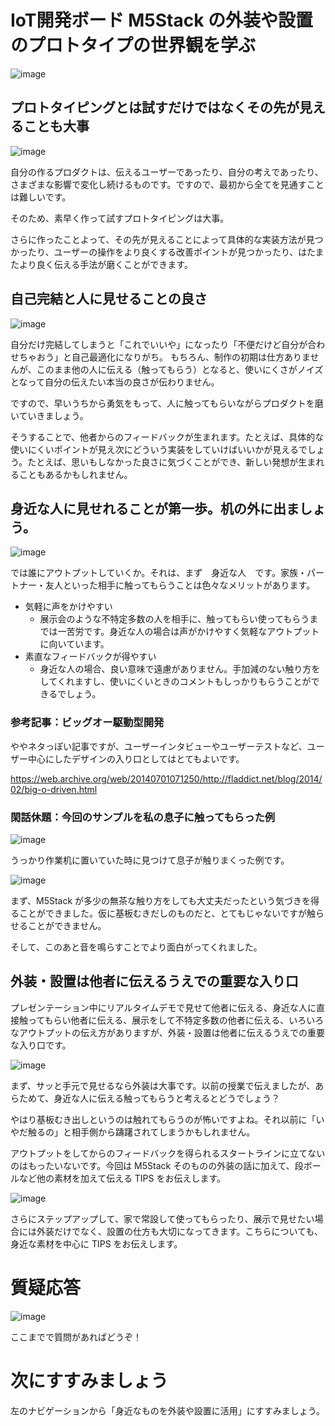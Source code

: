 # IoT開発ボード M5Stack の外装や設置のプロトタイプの世界観を学ぶ

![image](https://i.gyazo.com/2fe8f1e2d461451f6b5212996272c3ee.jpg)

## プロトタイピングとは試すだけではなくその先が見えることも大事

![image](https://i.gyazo.com/0948d2813896a4a088470af93affc2df.png)

自分の作るプロダクトは、伝えるユーザーであったり、自分の考えであったり、さまざまな影響で変化し続けるものです。ですので、最初から全てを見通すことは難しいです。

そのため、素早く作って試すプロトタイピングは大事。

さらに作ったことよって、その先が見えることによって具体的な実装方法が見つかったり、ユーザーの操作をより良くする改善ポイントが見つかったり、はたまたより良く伝える手法が磨くことができます。

## 自己完結と人に見せることの良さ

![image](https://i.gyazo.com/ad801973390a7119d949f080ba66c541.png)

自分だけ完結してしまうと「これでいいや」になったり「不便だけど自分が合わせちゃおう」と自己最適化になりがち。
もちろん、制作の初期は仕方ありませんが、このまま他の人に伝える（触ってもらう）となると、使いにくさがノイズとなって自分の伝えたい本当の良さが伝わりません。

ですので、早いうちから勇気をもって、人に触ってもらいながらプロダクトを磨いていきましょう。

そうすることで、他者からのフィードバックが生まれます。たとえば、具体的な使いにくいポイントが見え次にどういう実装をしていけばいいかが見えるでしょう。たとえば、思いもしなかった良さに気づくことができ、新しい発想が生まれることもあるかもしれません。

## 身近な人に見せれることが第一歩。机の外に出ましょう。

![image](https://i.gyazo.com/2abe2c6923c518b6474caf6506e402e7.png)

では誰にアウトプットしていくか。それは、まず　身近な人　です。家族・パートナー・友人といった相手に触ってもらうことは色々なメリットがあります。

- 気軽に声をかけやすい
  - 展示会のような不特定多数の人を相手に、触ってもらい使ってもらうまでは一苦労です。身近な人の場合は声がかけやすく気軽なアウトプットに向いています。
- 素直なフィードバックが得やすい
  - 身近な人の場合、良い意味で遠慮がありません。手加減のない触り方をしてくれますし、使いにくいときのコメントもしっかりもらうことができるでしょう。

### 参考記事：ビッグオー駆動型開発

ややネタっぽい記事ですが、ユーザーインタビューやユーザーテストなど、ユーザー中心にしたデザインの入り口としてはとてもよいです。

https://web.archive.org/web/20140701071250/http://fladdict.net/blog/2014/02/big-o-driven.html

### 閑話休題：今回のサンプルを私の息子に触ってもらった例

![image](https://i.gyazo.com/5610064c50c99bac950ca23e0b603deb.jpg)

うっかり作業机に置いていた時に見つけて息子が触りまくった例です。

![image](https://i.gyazo.com/6cfadc52738ac5141aca7511993aa8f4.jpg)

まず、M5Stack が多少の無茶な触り方をしても大丈夫だったという気づきを得ることができました。仮に基板むきだしのものだと、とてもじゃないですが触らせることができません。

そして、このあと音を鳴らすことでより面白がってくれました。

## 外装・設置は他者に伝えるうえでの重要な入り口

プレゼンテーション中にリアルタイムデモで見せて他者に伝える、身近な人に直接触ってもらい他者に伝える、展示をして不特定多数の他者に伝える、いろいろなアウトプットの伝え方がありますが、外装・設置は他者に伝えるうえでの重要な入り口です。

![image](https://i.gyazo.com/e404c99ba7d8487a2104b5bd07789985.png)

まず、サッと手元で見せるなら外装は大事です。以前の授業で伝えましたが、あらためて、身近な人に伝える触ってもらうと考えるとどうでしょう？

やはり基板むき出しというのは触れてもらうのが怖いですよね。それ以前に「いやだ触るの」と相手側から躊躇されてしまうかもしれません。

アウトプットをしてからのフィードバックを得られるスタートラインに立てないのはもったいないです。今回は M5Stack そのものの外装の話に加えて、段ボールなど他の素材を加えて伝える TIPS をお伝えします。

![image](https://i.gyazo.com/5f704859d26d5fff993d3204556108e9.png)

さらにステップアップして、家で常設して使ってもらったり、展示で見せたい場合には外装だけでなく、設置の仕方も大切になってきます。こちらについても、身近な素材を中心に TIPS をお伝えします。

# 質疑応答

![image](https://i.gyazo.com/aba8ccd625e7320883851b71ebd0caf2.png)

ここまでで質問があればどうぞ！

# 次にすすみましょう

左のナビゲーションから「身近なものを外装や設置に活用」にすすみましょう。

